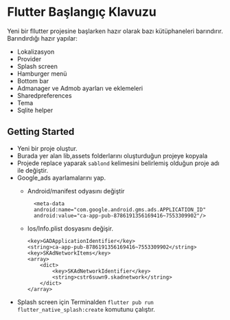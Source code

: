 # Flutter Başlangıç Klavuzu

Yeni bir fllutter projesine başlarken hazır olarak bazı kütüphaneleri barındırır. 
Barındırdığı hazır yapılar:
- Lokalizasyon
- Provider
- Splash screen
- Hamburger menü
- Bottom bar
- Admanager ve Admob ayarları ve eklemeleri
- Sharedpreferences
- Tema 
- Sqlite helper

## Getting Started

- Yeni bir proje oluştur.
- Burada yer alan lib,assets folderlarını oluşturduğun projeye kopyala
- Projede replace yaparak ```sablond``` kelimesini belirlemiş olduğun proje adı ile değiştir.
- Google_ads ayarlamalarını yap.
    - Android/manifest odyasını değiştir
            
            
            <meta-data 
            android:name="com.google.android.gms.ads.APPLICATION_ID"
            android:value="ca-app-pub-8786191356169416~7553309902"/>
            
            
    - Ios/Info.plist dosyasını değişir.
        ```
        <key>GADApplicationIdentifier</key>
		<string>ca-app-pub-8786191356169416~7553309902</string>
		<key>SKAdNetworkItems</key>
		<array>
			<dict>
				<key>SKAdNetworkIdentifier</key>
				<string>cstr6suwn9.skadnetwork</string>
			</dict>
		</array>
        ```
- Splash screen için Terminalden ```flutter pub run flutter_native_splash:create``` komutunu çalıştır.
